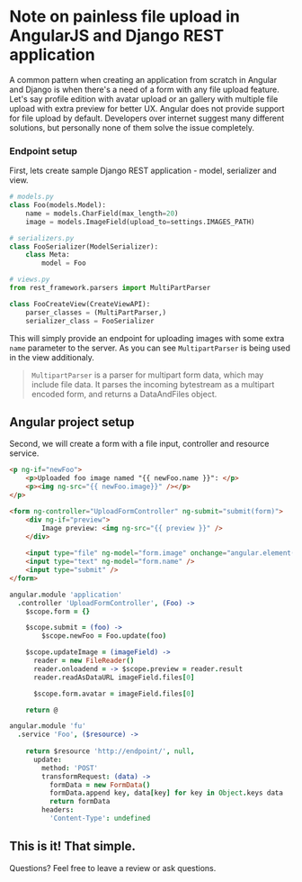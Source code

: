 # Note on painless file upload in AngularJS and Django REST application

A common pattern when creating an application from scratch in Angular and Django is when there's a need of a form with any file upload feature. Let's say profile edition with avatar upload or an gallery with multiple file upload with extra preview for better UX. Angular does not provide support for file upload by default. Developers over internet suggest many different solutions, but personally none of them solve the issue completely.

### Endpoint setup

First, lets create sample Django REST application - model, serializer and view.

```python
# models.py
class Foo(models.Model):
    name = models.CharField(max_length=20)
    image = models.ImageField(upload_to=settings.IMAGES_PATH)
```

```python
# serializers.py
class FooSerializer(ModelSerializer):
    class Meta:
        model = Foo
```
```python        
# views.py
from rest_framework.parsers import MultiPartParser

class FooCreateView(CreateViewAPI):
    parser_classes = (MultiPartParser,)
    serializer_class = FooSerializer
```

This will simply provide an endpoint for uploading images with some extra ```name``` parameter to the server. As you can see ```MultipartParser``` is being used in the view additionaly.

> ```MultipartParser``` is a parser for multipart form data, which may include file data. It parses the incoming bytestream as a multipart encoded form, and returns a DataAndFiles object.

## Angular project setup

Second, we will create a form with a file input, controller and resource service.

```html
<p ng-if="newFoo">
    <p>Uploaded foo image named "{{ newFoo.name }}": </p>
    <p><img ng-src="{{ newFoo.image}}" /></p>
</p>

<form ng-controller="UploadFormController" ng-submit="submit(form)">
    <div ng-if="preview">
        Image preview: <img ng-src="{{ preview }}" />
    </div>
    
    <input type="file" ng-model="form.image" onchange="angular.element(this).scope().updateImage(this)" />
    <input type="text" ng-model="form.name" />
    <input type="submit" />
</form>
```
```coffeescript
angular.module 'application'
  .controller 'UploadFormController', (Foo) ->
    $scope.form = {}

    $scope.submit = (foo) -> 
        $scope.newFoo = Foo.update(foo)

    $scope.updateImage = (imageField) ->
      reader = new FileReader()
      reader.onloadend = -> $scope.preview = reader.result
      reader.readAsDataURL imageField.files[0]

      $scope.form.avatar = imageField.files[0]

    return @
```
```coffeescript
angular.module 'fu'
  .service 'Foo', ($resource) ->
    
    return $resource 'http://endpoint/', null,
      update:
        method: 'POST'
        transformRequest: (data) ->
          formData = new FormData()
          formData.append key, data[key] for key in Object.keys data
          return formData
        headers:
          'Content-Type': undefined
```

## This is it! That simple.
Questions? Feel free to leave a review or ask questions.
